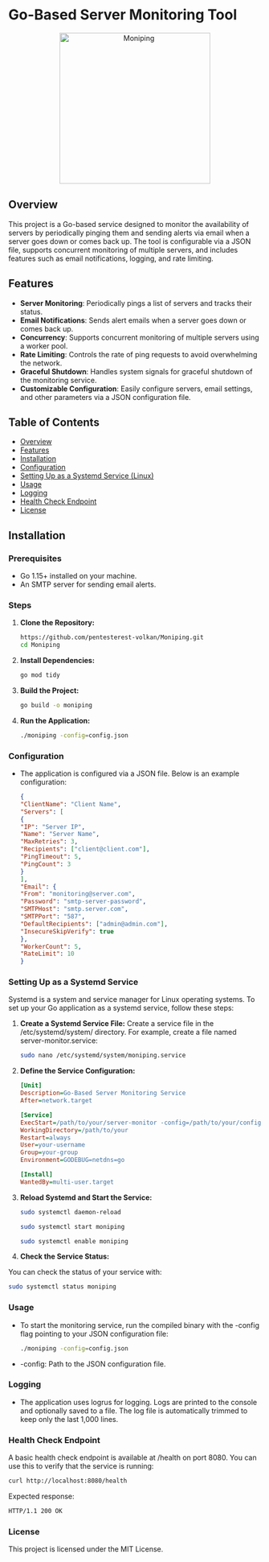 # Go-Based Server Monitoring Tool

<p align="center">
  <img src="https://i.imgur.com/b67VT1v.png" alt="Moniping" width="300"/>
</p>

## Overview

This project is a Go-based service designed to monitor the availability of servers by periodically pinging them and sending alerts via email when a server goes down or comes back up. The tool is configurable via a JSON file, supports concurrent monitoring of multiple servers, and includes features such as email notifications, logging, and rate limiting.

## Features

- **Server Monitoring**: Periodically pings a list of servers and tracks their status.
- **Email Notifications**: Sends alert emails when a server goes down or comes back up.
- **Concurrency**: Supports concurrent monitoring of multiple servers using a worker pool.
- **Rate Limiting**: Controls the rate of ping requests to avoid overwhelming the network.
- **Graceful Shutdown**: Handles system signals for graceful shutdown of the monitoring service.
- **Customizable Configuration**: Easily configure servers, email settings, and other parameters via a JSON configuration file.

## Table of Contents

- [Overview](#overview)
- [Features](#features)
- [Installation](#installation)
- [Configuration](#configuration)
- [Setting Up as a Systemd Service (Linux)](#setting-up-as-a-systemd-service)
- [Usage](#usage)
- [Logging](#logging)
- [Health Check Endpoint](#health-check-endpoint)
- [License](#license)

## Installation

### Prerequisites

- Go 1.15+ installed on your machine.
- An SMTP server for sending email alerts.

### Steps

1. **Clone the Repository:**
   ```sh
   https://github.com/pentesterest-volkan/Moniping.git
   cd Moniping
   ```

2. **Install Dependencies:**
   ```sh
   go mod tidy
   ```

3. **Build the Project:**
   ```sh
   go build -o moniping
   ```

4. **Run the Application:**
   ```sh
   ./moniping -config=config.json
   ```


### Configuration

- The application is configured via a JSON file. Below is an example configuration:

  ```json
  {
  "ClientName": "Client Name",
  "Servers": [
  {
  "IP": "Server IP",
  "Name": "Server Name",
  "MaxRetries": 3,
  "Recipients": ["client@client.com"],
  "PingTimeout": 5,
  "PingCount": 3
  }
  ],
  "Email": {
  "From": "monitoring@server.com",
  "Password": "smtp-server-password",
  "SMTPHost": "smtp.server.com",
  "SMTPPort": "587",
  "DefaultRecipients": ["admin@admin.com"],
  "InsecureSkipVerify": true
  },
  "WorkerCount": 5,
  "RateLimit": 10
  }
  ```

### Setting Up as a Systemd Service

Systemd is a system and service manager for Linux operating systems. To set up your Go application as a systemd service, follow these steps:

1. **Create a Systemd Service File:**
Create a service file in the /etc/systemd/system/ directory. For example, create a file named server-monitor.service:
   ```sh
   sudo nano /etc/systemd/system/moniping.service
   ```
2. **Define the Service Configuration:**

   ```ini
   [Unit]
   Description=Go-Based Server Monitoring Service
   After=network.target
   
   [Service]
   ExecStart=/path/to/your/server-monitor -config=/path/to/your/config.json
   WorkingDirectory=/path/to/your
   Restart=always
   User=your-username
   Group=your-group
   Environment=GODEBUG=netdns=go
   
   [Install]
   WantedBy=multi-user.target
   ```

3. **Reload Systemd and Start the Service:**

   ```sh
   sudo systemctl daemon-reload
   ```
   ```sh
   sudo systemctl start moniping
   ```
   ```sh
   sudo systemctl enable moniping
   ```

4. **Check the Service Status:**

You can check the status of your service with:
   ```sh
   sudo systemctl status moniping
   ```

### Usage
- To start the monitoring service, run the compiled binary with the -config flag pointing to your JSON configuration file:
   ```sh
   ./moniping -config=config.json
   ```
- -config: Path to the JSON configuration file.

### Logging

- The application uses logrus for logging. Logs are printed to the console and optionally saved to a file. The log file is automatically trimmed to keep only the last 1,000 lines.

### Health Check Endpoint
A basic health check endpoint is available at /health on port 8080. You can use this to verify that the service is running:
   ```sh
   curl http://localhost:8080/health
   ```

Expected response:
   ```sh
   HTTP/1.1 200 OK
   ```

### License
This project is licensed under the MIT License.

